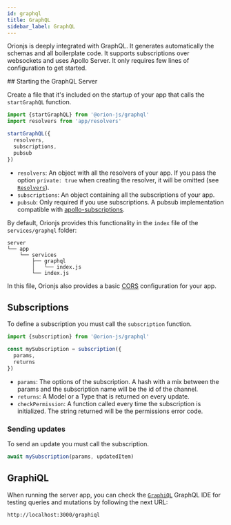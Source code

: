 ```yaml
---
id: graphql
title: GraphQL
sidebar_label: GraphQL
---
```


Orionjs is deeply integrated with GraphQL. It generates automatically the schemas and all boilerplate code. It supports subscriptions over websockets and uses Apollo Server. It only requires few lines of configuration to get started.

## Starting the GraphQL Server

Create a file that it's included on the startup of your app that calls the `startGraphQL` function.

```js
import {startGraphQL} from '@orion-js/graphql'
import resolvers from 'app/resolvers'

startGraphQL({
  resolvers,
  subscriptions,
  pubsub
})
```

- `resolvers`: An object with all the resolvers of your app. If you pass the option `private: true` when creating the resolver, it will be omitted (see [`Resolvers`](https://orionjs.com/docs/resolvers)).
- `subscriptions`: An object containing all the subscriptions of your app.
- `pubsub`: Only required if you use subscriptions. A pubsub implementation compatible with [apollo-subscriptions](https://github.com/apollographql/graphql-subscriptions#pubsub-implementations).

By default, Orionjs provides this functionality in the `index` file of the `services/graphql` folder:

```
server
└── app
    └── services
        ├── graphql
        │   └── index.js
        └── index.js
```

In this file, Orionjs also provides a basic [CORS](https://orionjs.com/docs/http#cors) configuration for your app.

## Subscriptions

To define a subscription you must call the `subscription` function.

```js
import {subscription} from '@orion-js/graphql'

const mySubscription = subscription({
  params,
  returns
})
```

- `params`: The options of the subscription. A hash with a mix between the params and the subscription name will be the id of the channel.
- `returns`: A Model or a Type that is returned on every update.
- `checkPermission`: A function called every time the subscription is initialized. The string returned will be the permissions error code.

### Sending updates

To send an update you must call the subscription.

```js
await mySubscription(params, updatedItem)
```

## GraphiQL

When running the server app, you can check the [`GraphiQL`](https://github.com/graphql/graphiql) GraphQL IDE for testing queries and mutations by following the next URL:

```sh
http://localhost:3000/graphiql
```
